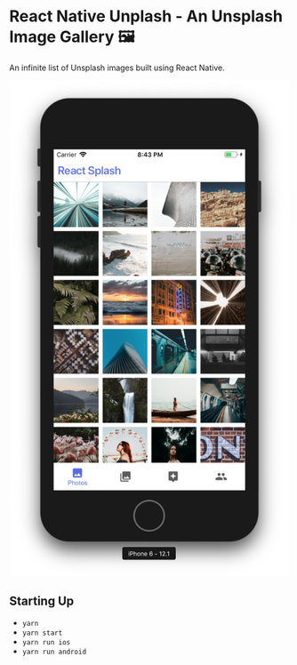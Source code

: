 # React Native Unplash - An Unsplash Image Gallery 🖼

An infinite list of Unsplash images built using React Native.

![](./AppScreenshot.png)

## Starting Up

- `yarn`
- `yarn start`
- `yarn run ios`
- `yarn run android`
